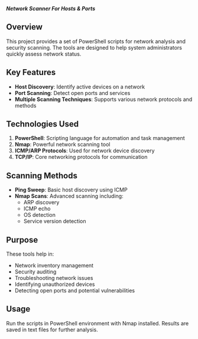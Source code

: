 ***Network Scanner For Hosts & Ports***

## Overview
This project provides a set of PowerShell scripts for network analysis and security scanning. The tools are designed to help system administrators quickly assess network status.

## Key Features
- **Host Discovery**: Identify active devices on a network
- **Port Scanning**: Detect open ports and services
- **Multiple Scanning Techniques**: Supports various network protocols and methods

## Technologies Used
1. **PowerShell**: Scripting language for automation and task management
2. **Nmap**: Powerful network scanning tool
3. **ICMP/ARP Protocols**: Used for network device discovery
4. **TCP/IP**: Core networking protocols for communication

## Scanning Methods
- **Ping Sweep**: Basic host discovery using ICMP
- **Nmap Scans**: Advanced scanning including:
  - ARP discovery
  - ICMP echo
  - OS detection
  - Service version detection

## Purpose
These tools help in:
- Network inventory management
- Security auditing
- Troubleshooting network issues
- Identifying unauthorized devices
- Detecting open ports and potential vulnerabilities

## Usage
Run the scripts in PowerShell environment with Nmap installed. Results are saved in text files for further analysis.
